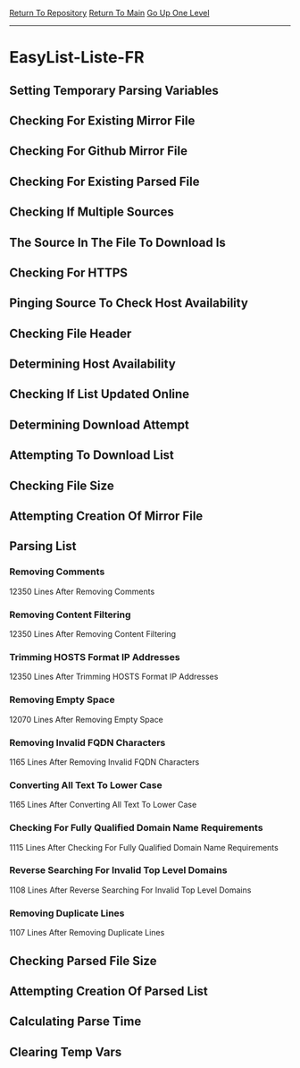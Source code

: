[Return To Repository](https://github.com/deathbybandaid/piholeparser/)
[Return To Main](https://github.com/deathbybandaid/piholeparser/blob/master/RecentRunLogs/Mainlog.md)
[Go Up One Level](https://github.com/deathbybandaid/piholeparser/blob/master/RecentRunLogs/TopLevelScripts/30-Processing-Blacklists.md)
____________________________________
# EasyList-Liste-FR
## Setting Temporary Parsing Variables
## Checking For Existing Mirror File
## Checking For Github Mirror File
## Checking For Existing Parsed File
## Checking If Multiple Sources
## The Source In The File To Download Is
## Checking For HTTPS
## Pinging Source To Check Host Availability
## Checking File Header
## Determining Host Availability
## Checking If List Updated Online
## Determining Download Attempt
## Attempting To Download List
## Checking File Size
## Attempting Creation Of Mirror File
## Parsing List
### Removing Comments
12350 Lines After Removing Comments
### Removing Content Filtering
12350 Lines After Removing Content Filtering
### Trimming HOSTS Format IP Addresses
12350 Lines After Trimming HOSTS Format IP Addresses
### Removing Empty Space
12070 Lines After Removing Empty Space
### Removing Invalid FQDN Characters
1165 Lines After Removing Invalid FQDN Characters
### Converting All Text To Lower Case
1165 Lines After Converting All Text To Lower Case
### Checking For Fully Qualified Domain Name Requirements
1115 Lines After Checking For Fully Qualified Domain Name Requirements
### Reverse Searching For Invalid Top Level Domains
1108 Lines After Reverse Searching For Invalid Top Level Domains
### Removing Duplicate Lines
1107 Lines After Removing Duplicate Lines
## Checking Parsed File Size
## Attempting Creation Of Parsed List
## Calculating Parse Time
## Clearing Temp Vars
